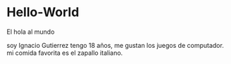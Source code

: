 # Hello-World
El hola al mundo 

soy Ignacio Gutierrez tengo 18 años, me gustan los juegos de computador.
mi comida favorita es el zapallo italiano.
